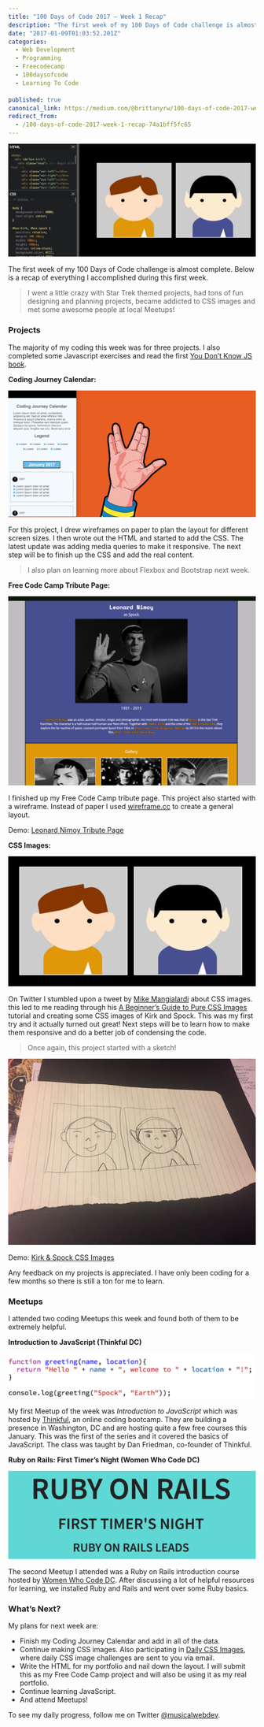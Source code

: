 ```yaml
---
title: "100 Days of Code 2017 — Week 1 Recap"
description: "The first week of my 100 Days of Code challenge is almost complete. Below is a recap of everything I accomplished during this first week. The majority of my coding this week was for three projects. I…"
date: "2017-01-09T01:03:52.201Z"
categories: 
  - Web Development
  - Programming
  - Freecodecamp
  - 100daysofcode
  - Learning To Code

published: true
canonical_link: https://medium.com/@brittanyrw/100-days-of-code-2017-week-1-recap-74a1bff5fc65
redirect_from:
  - /100-days-of-code-2017-week-1-recap-74a1bff5fc65
---
```


![](./asset-1.png)

The first week of my 100 Days of Code challenge is almost complete. Below is a recap of everything I accomplished during this first week.

> I went a little crazy with Star Trek themed projects, had tons of fun designing and planning projects, became addicted to CSS images and met some awesome people at local Meetups!

### Projects

The majority of my coding this week was for three projects. I also completed some Javascript exercises and read the first [You Don’t Know JS book](https://github.com/getify/You-Dont-Know-JS/blob/master/up%20&%20going/README.md#you-dont-know-js-up--going).

**Coding Journey Calendar:**

![It works!](./asset-2.gif)

For this project, I drew wireframes on paper to plan the layout for different screen sizes. I then wrote out the HTML and started to add the CSS. The latest update was adding media queries to make it responsive. The next step will be to finish up the CSS and add the real content.

> I also plan on learning more about Flexbox and Bootstrap next week.

**Free Code Camp Tribute Page:**

![](./asset-3.png)

I finished up my Free Code Camp tribute page. This project also started with a wireframe. Instead of paper I used [wireframe.cc](https://wireframe.cc/) to create a general layout.

Demo: [Leonard Nimoy Tribute Page](https://brittanyrw.github.io/free-code-camp-tribute-page-v2/)

**CSS Images:**

![](./asset-4.png)

On Twitter I stumbled upon a tweet by [Mike Mangialardi](https://twitter.com/michaelmangial1) about CSS images. this led to me reading through his [A Beginner’s Guide to Pure CSS Images](http://codepen.io/mikemang/post/a-beginner-s-guide-to-pure-css-images) tutorial and creating some CSS images of Kirk and Spock. This was my first try and it actually turned out great! Next steps will be to learn how to make them responsive and do a better job of condensing the code.

> Once again, this project started with a sketch!

![](./asset-5.jpeg)

Demo: [Kirk & Spock CSS Images](http://codepen.io/trekkiegirl/full/vgOeNP/)

Any feedback on my projects is appreciated. I have only been coding for a few months so there is still a ton for me to learn.

### Meetups

I attended two coding Meetups this week and found both of them to be extremely helpful.

**Introduction to JavaScript (Thinkful DC)**

![](./asset-6.png)

My first Meetup of the week was _Introduction to JavaScript_ which was hosted by [Thinkful](https://www.thinkful.com/), an online coding bootcamp. They are building a presence in Washington, DC and are hosting quite a few free courses this January. This was the first of the series and it covered the basics of JavaScript. The class was taught by Dan Friedman, co-founder of Thinkful.

**Ruby on Rails: First Timer’s Night (Women Who Code DC)**

![](./asset-7.png)

The second Meetup I attended was a Ruby on Rails introduction course hosted by [Women Who Code DC](https://www.womenwhocode.com/dc). After discussing a lot of helpful resources for learning, we installed Ruby and Rails and went over some Ruby basics.

### What’s Next?

My plans for next week are:

-   Finish my Coding Journey Calendar and add in all of the data.
-   Continue making CSS images. Also participating in [Daily CSS Images](http://dailycssimages.com/), where daily CSS image challenges are sent to you via email.
-   Write the HTML for my portfolio and nail down the layout. I will submit this as my Free Code Camp project and will also be using it as my real portfolio.
-   Continue learning JavaScript.
-   And attend Meetups!

To see my daily progress, follow me on Twitter [@musicalwebdev](https://twitter.com/musicalwebdev).
